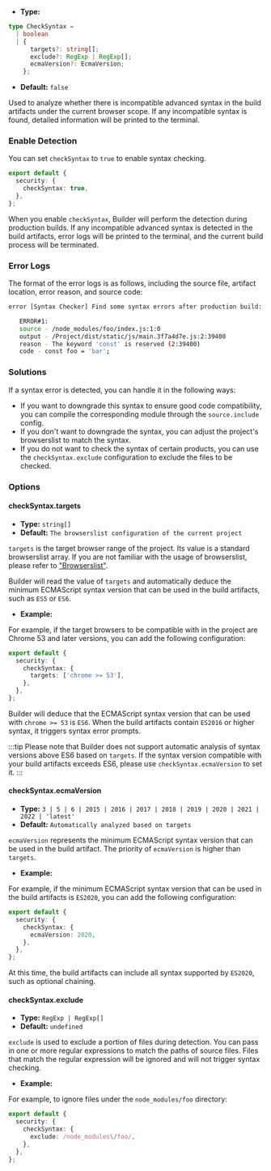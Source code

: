 - **Type:**

```ts
type CheckSyntax =
  | boolean
  | {
      targets?: string[];
      exclude?: RegExp | RegExp[];
      ecmaVersion?: EcmaVersion;
    };
```

- **Default:** `false`

Used to analyze whether there is incompatible advanced syntax in the build artifacts under the current browser scope. If any incompatible syntax is found, detailed information will be printed to the terminal.

### Enable Detection

You can set `checkSyntax` to `true` to enable syntax checking.

```ts
export default {
  security: {
    checkSyntax: true,
  },
};
```

When you enable `checkSyntax`, Builder will perform the detection during production builds. If any incompatible advanced syntax is detected in the build artifacts, error logs will be printed to the terminal, and the current build process will be terminated.

### Error Logs

The format of the error logs is as follows, including the source file, artifact location, error reason, and source code:

```bash
error [Syntax Checker] Find some syntax errors after production build:

   ERROR#1:
   source - /node_modules/foo/index.js:1:0
   output - /Project/dist/static/js/main.3f7a4d7e.js:2:39400
   reason - The keyword 'const' is reserved (2:39400)
   code - const foo = 'bar';
```

### Solutions

If a syntax error is detected, you can handle it in the following ways:

- If you want to downgrade this syntax to ensure good code compatibility, you can compile the corresponding module through the `source.include` config.
- If you don't want to downgrade the syntax, you can adjust the project's browserslist to match the syntax.
- If you do not want to check the syntax of certain products, you can use the `checkSyntax.exclude` configuration to exclude the files to be checked.

### Options

#### checkSyntax.targets

- **Type:** `string[]`
- **Default:** `The browserslist configuration of the current project`

`targets` is the target browser range of the project. Its value is a standard browserslist array. If you are not familiar with the usage of browserslist, please refer to ["Browserslist"](https://modernjs.dev/builder/en/guide/advanced/browser-compatibility.html).

Builder will read the value of `targets` and automatically deduce the minimum ECMAScript syntax version that can be used in the build artifacts, such as `ES5` or `ES6`.

- **Example:**

For example, if the target browsers to be compatible with in the project are Chrome 53 and later versions, you can add the following configuration:

```ts
export default {
  security: {
    checkSyntax: {
      targets: ['chrome >= 53'],
    },
  },
};
```

Builder will deduce that the ECMAScript syntax version that can be used with `chrome >= 53` is `ES6`. When the build artifacts contain `ES2016` or higher syntax, it triggers syntax error prompts.

:::tip
Please note that Builder does not support automatic analysis of syntax versions above ES6 based on `targets`. If the syntax version compatible with your build artifacts exceeds ES6, please use `checkSyntax.ecmaVersion` to set it.
:::

#### checkSyntax.ecmaVersion

- **Type:** `3 | 5 | 6 | 2015 | 2016 | 2017 | 2018 | 2019 | 2020 | 2021 | 2022 | 'latest'`
- **Default:** `Automatically analyzed based on targets`

`ecmaVersion` represents the minimum ECMAScript syntax version that can be used in the build artifact. The priority of `ecmaVersion` is higher than `targets`.

- **Example:**

For example, if the minimum ECMAScript syntax version that can be used in the build artifacts is `ES2020`, you can add the following configuration:

```ts
export default {
  security: {
    checkSyntax: {
      ecmaVersion: 2020,
    },
  },
};
```

At this time, the build artifacts can include all syntax supported by `ES2020`, such as optional chaining.

#### checkSyntax.exclude

- **Type:** `RegExp | RegExp[]`
- **Default:** `undefined`

`exclude` is used to exclude a portion of files during detection. You can pass in one or more regular expressions to match the paths of source files. Files that match the regular expression will be ignored and will not trigger syntax checking.

- **Example:**

For example, to ignore files under the `node_modules/foo` directory:

```ts
export default {
  security: {
    checkSyntax: {
      exclude: /node_modules\/foo/,
    },
  },
};
```
